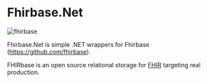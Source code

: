 # Fhirbase.Net

![fhirbase](https://avatars3.githubusercontent.com/u/6482975?v=3&s=400)

Fhirbase.Net is simple .NET wrappers for Fhirbase (https://github.com/fhirbase).

FHIRbase is an open source relational storage for
[FHIR](http://hl7.org/implement/standards/fhir/) targeting real production.
